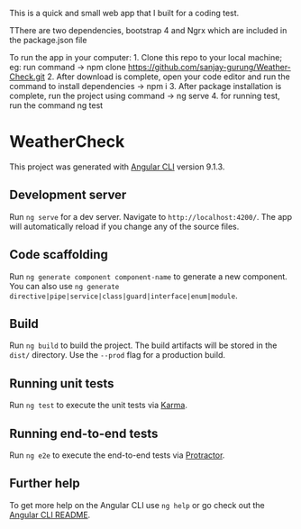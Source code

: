 This is a quick and small web app that I built for a coding test. 

TThere are two dependencies, bootstrap 4 and Ngrx which are included in the package.json file

To run the app in your computer:
    1. Clone this repo to your local machine;
        eg: run command ->  npm clone https://github.com/sanjay-gurung/Weather-Check.git
    2. After download is complete, open your code editor and run the command to install dependencies ->  npm i 
    3. After package installation is complete, run the project using command ->  ng serve
    4. for running test, run the command ng test






# WeatherCheck
This project was generated with [Angular CLI](https://github.com/angular/angular-cli) version 9.1.3.


## Development server

Run `ng serve` for a dev server. Navigate to `http://localhost:4200/`. The app will automatically reload if you change any of the source files.

## Code scaffolding

Run `ng generate component component-name` to generate a new component. You can also use `ng generate directive|pipe|service|class|guard|interface|enum|module`.

## Build

Run `ng build` to build the project. The build artifacts will be stored in the `dist/` directory. Use the `--prod` flag for a production build.

## Running unit tests

Run `ng test` to execute the unit tests via [Karma](https://karma-runner.github.io).

## Running end-to-end tests

Run `ng e2e` to execute the end-to-end tests via [Protractor](http://www.protractortest.org/).

## Further help

To get more help on the Angular CLI use `ng help` or go check out the [Angular CLI README](https://github.com/angular/angular-cli/blob/master/README.md).
